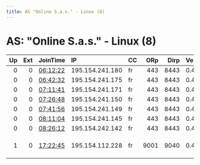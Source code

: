 ```yaml
---
title: AS "Online S.a.s." - Linux (8)
---
```


# AS: "Online S.a.s." - Linux (8)

|   Up |   Ext | JoinTime                                                                                            | IP              | CC   |   ORp |   Dirp | Version   | Contact                 | Nickname         |   eFamMembers |
|-----:|------:|:----------------------------------------------------------------------------------------------------|:----------------|:-----|------:|-------:|:----------|:------------------------|:-----------------|--------------:|
|    0 |     0 | [06:12:22](https://metrics.torproject.org/rs.html#details/A9B6F6D2E2CE2DB1816BB74C8EC28B3F22388672) | 195.154.241.180 | fr   |   443 |   8443 | 0.4.4.5   | None                    | Unnamed          |             1 |
|    0 |     0 | [06:42:32](https://metrics.torproject.org/rs.html#details/B181BCBEE45BE122E9FF2F4D750DBDA9CDAAA082) | 195.154.241.175 | fr   |   443 |   8443 | 0.4.4.5   | None                    | Unnamed          |             1 |
|    0 |     0 | [07:11:41](https://metrics.torproject.org/rs.html#details/C2A553E4811209F0C085BD2B4C4AE05E05EED184) | 195.154.241.171 | fr   |   443 |   8443 | 0.4.4.5   | None                    | Unnamed          |             1 |
|    0 |     0 | [07:26:48](https://metrics.torproject.org/rs.html#details/5A399DA6B8CA177A503F28204F9BBAE0BC1D8170) | 195.154.241.150 | fr   |   443 |   8443 | 0.4.4.5   | None                    | Unnamed          |             1 |
|    0 |     0 | [07:41:56](https://metrics.torproject.org/rs.html#details/989A86358D627D71734788977874E3EDBC0FE3A0) | 195.154.241.149 | fr   |   443 |   8443 | 0.4.4.5   | None                    | Unnamed          |             1 |
|    0 |     0 | [08:11:04](https://metrics.torproject.org/rs.html#details/FF3D6D040641D5A33ECC8B2B57D5BC59714C4209) | 195.154.241.145 | fr   |   443 |   8443 | 0.4.4.5   | None                    | Unnamed          |             1 |
|    0 |     0 | [08:26:12](https://metrics.torproject.org/rs.html#details/ED4BF9F309F002D548F34DB5DEE2ED8D095AE7E6) | 195.154.242.142 | fr   |   443 |   8443 | 0.4.4.5   | None                    | Unnamed          |             1 |
|    1 |     0 | [17:22:45](https://metrics.torproject.org/rs.html#details/CC2DD888299ED7B7CA7D7B930352A074EBE1E906) | 195.154.112.228 | fr   |  9001 |   9040 | 0.4.4.5   | -ohello at tuta dot io- | justarandomrelay |             1 |

